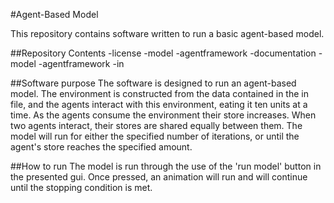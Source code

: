 #Agent-Based Model

This repository contains software written to run a basic agent-based model.

##Repository Contents
-license
-model
-agentframework
-documentation
	-model
	-agentframework
-in

##Software purpose
The software is designed to run an agent-based model. The environment is constructed from 
the data contained in the in file, and the agents interact with this environment, eating it
ten units at a time. As the agents consume the environment their store increases. When two
agents interact, their stores are shared equally between them. The model will run for either
the specified number of iterations, or until the agent's store reaches the specified amount.

##How to run
The model is run through the use of the 'run model' button in the presented gui. Once
pressed, an animation will run and will continue until the stopping condition is met.
